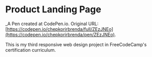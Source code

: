 # Product Landing Page
 _A Pen created at CodePen.io. Original URL: [https://codepen.io/chepkorirbrenda/full/ZEzJNEo](https://codepen.io/chepkorirbrenda/pen/ZEzJNEo).

This is my third responsive web design project in FreeCodeCamp's certification curriculum.
